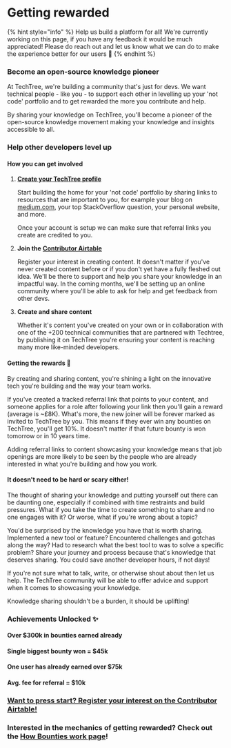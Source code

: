 # Getting rewarded

{% hint style="info" %}
Help us build a platform for all! We're currently working on this page, if you have any feedback it would be much appreciated! Please do reach out and let us know what we can do to make the experience better for our users 🎉
{% endhint %}

### **Become an open-source knowledge pioneer**

At TechTree, we're building a community that's just for devs. We want technical people - like you - to support each other in levelling up your 'not code' portfolio and to get rewarded the more you contribute and help.

By sharing your knowledge on TechTree, you'll become a pioneer of the open-source knowledge movement making your knowledge and insights accessible to all.

### Help other developers level up

#### How you can get involved

1.  ****[**Create your TechTree profile**](creating-your-profile.md)****

    Start building the home for your 'not code' portfolio by sharing links to resources that are important to you, for example your blog on [medium.com](http://medium.com), your top StackOverflow question, your personal website, and more.

    Once your account is setup we can make sure that referral links you create are credited to you.
2.  **Join the** [**Contributor Airtable**](https://airtable.com/shribrqEDr8IKEvX2)

    Register your interest in creating content. It doesn't matter if you've never created content before or if you don't yet have a fully fleshed out idea. We'll be there to support and help you share your knowledge in an impactful way. In the coming months, we'll be setting up an online community where you'll be able to ask for help and get feedback from other devs.
3.  **Create and share content**

    Whether it's content you've created on your own or in collaboration with one of the +200 technical communities that are partnered with Techtree, by publishing it on TechTree you're ensuring your content is reaching many more like-minded developers.

#### Getting the rewards 🎉

By creating and sharing content, you're shining a light on the innovative tech you're building and the way your team works.

If you've created a tracked referral link that points to your content, and someone applies for a role after following your link then you'll gain a reward (average is \~£8K). What's more, the new joiner will be forever marked as invited to TechTree by you. This means if they ever win any bounties on TechTree, you'll get 10%. It doesn't matter if that future bounty is won tomorrow or in 10 years time.

Adding referral links to content showcasing your knowledge means that job openings are more likely to be seen by the people who are already interested in what you're building and how you work.

#### It doesn't need to be hard or scary either!

The thought of sharing your knowledge and putting yourself out there can be daunting one, especially if combined with time restraints and build pressures. What if you take the time to create something to share and no one engages with it? Or worse, what if you're wrong about a topic?

You'd be surprised by the knowledge you have that is worth sharing. Implemented a new tool or feature? Encountered challenges and gotchas along the way? Had to research what the best tool to was to solve a specific problem? Share your journey and process because that's knowledge that deserves sharing. You could save another developer hours, if not days!

If you're not sure what to talk, write, or otherwise shout about then let us help. The TechTree community will be able to offer advice and support when it comes to showcasing your knowledge.

Knowledge sharing shouldn't be a burden, it should be uplifting!

### Achievements Unlocked ✨

#### Over $300k in bounties earned already

#### Single biggest bounty won = $45k

#### One user has already earned over $75k

#### Avg. fee for referral = $10k

### [Want to press start? Register your interest on the Contributor Airtable!](https://airtable.com/shribrqEDr8IKEvX2)

### Interested in the mechanics of getting rewarded? Check out the [How Bounties work page](how-bounties-work/)!
